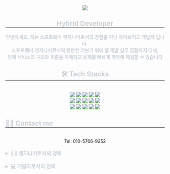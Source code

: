 <div align= "center">
    <img src="https://capsule-render.vercel.app/api?type=waving&color=gradient&height=180&text=Hello%20,%20I'm%20Jihwan&animation=twinkling&fontColor=f2f2f2&fontSize=60" />
    </div>
    <div align= "center"> 
    <h2 style="border-bottom: 1px solid #21262d; color: #c9d1d9;"> Hybrid Developer </h2>  
    <div style="font-weight: 700; font-size: 15px; text-align: center; color: #c9d1d9;"> 안녕하세요, 저는 소프트웨어 엔지니어로서의 경험을 지닌 하이브리드 개발자 입니다. </li>
        <br>소프트웨어 엔지니어로서의 탄탄한 기본기 위에 웹 개발 실무 경험까지 더해,</li> 
        <br>전체 서비스의 구조와 흐름을 이해하고 문제를 빠르게 파악해 해결할 수 있습니다 
    </div> 
    </div>
    <div align= "center">
    <h2 style="border-bottom: 1px solid #21262d; color: #c9d1d9;"> 🛠️ Tech Stacks </h2> <br> 
    <div style="margin: 0 auto; text-align: center;" align= "center"> <img src="https://img.shields.io/badge/Java-007396?style=flat&logo=Java&logoColor=white">
          <img src="https://img.shields.io/badge/Javascript-F7DF1E?style=flat&logo=Javascript&logoColor=white">
          <img src="https://img.shields.io/badge/Jenkins-D24939?style=flat&logo=Jenkins&logoColor=white">
          <img src="https://img.shields.io/badge/Linux-FCC624?style=flat&logo=Linux&logoColor=white">
          <img src="https://img.shields.io/badge/MySQL-4479A1?style=flat&logo=MySQL&logoColor=white">
          <br/><img src="https://img.shields.io/badge/Oracle-F80000?style=flat&logo=Oracle&logoColor=white">
          <img src="https://img.shields.io/badge/Node.js-339933?style=flat&logo=Node.js&logoColor=white">
          <img src="https://img.shields.io/badge/Spring-6DB33F?style=flat&logo=Spring&logoColor=white">
          <img src="https://img.shields.io/badge/Spring Boot-6DB33F?style=flat&logo=Spring Boot&logoColor=white">
          <img src="https://img.shields.io/badge/Apache Tomcat-F8DC75?style=flat&logo=Apache Tomcat&logoColor=white">
          <br/><img src="https://img.shields.io/badge/Discord-5865F2?style=flat&logo=Discord&logoColor=white">
          <img src="https://img.shields.io/badge/Docker-2496ED?style=flat&logo=Docker&logoColor=white">
          <img src="https://img.shields.io/badge/Git-F05032?style=flat&logo=Git&logoColor=white">
          <img src="https://img.shields.io/badge/HTML5-E34F26?style=flat&logo=HTML5&logoColor=white">
          <img src="https://img.shields.io/badge/jQuery-0769AD?style=flat&logo=jQuery&logoColor=white">
          <br/></div>
    </div>
    
  <h2 style="border-bottom: 1px solid #21262d; color: #c9d1d9;"> 🧑‍💻 Contact me </h2> <br> 
  <div align="center">
     Tel: 010-5766-9252
  </div>
  <br> 

  <div align="left" style="max-width: 800px; margin: 0 auto; color: #c9d1d9; font-size: 14px;">
    <details>
      <summary style="font-size: 16px; font-weight: bold;">👨‍💼 엔지니어로서의 경력</summary>
      <br/>
      <ol>
        <li><strong>사내 디지털트윈 플랫폼 mago3D 설치 및 유지보수</strong>
          <ul>
            <li>Windows, Linux(CentOS, Redhat, Ubuntu) 등 다양한 환경 경험</li>
            <li>Docker 사용 경험</li>
          </ul>
        </li>
        <li><strong>Kaos-G (사내 오픈소스 제품) 유지보수</strong>
          <ul>
            <li>Geoserver + PostgreSQL 기반 GIS 아키텍처 설계 및 구축</li>
            <li>공간데이터 시각화, 사용자 정의 레이어 관리, 클러스터링/로드밸런싱 구현</li>
            <li>ActiveMQ 기반 메시지 브로커 구성, 캐시 성능 향상</li>
            <li>Azure 기반 클라우드 환경 구축 및 운영</li>
          </ul>
        </li>
        <li><strong>Cesium 기반 3D 시각화</strong>
          <ul>
            <li>3D 모델 가공, Cesium-Tiling-Pipeline 타일링</li>
            <li>객체 트래킹, 카메라 뷰 이동 등 프로토타입 구현</li>
            <li>Unreal + Cesium for Unreal 활용, 고성능 렌더링 기능 구현</li>
            <li>서울기술연구원 SMap 프로젝트 내 기초 교육 진행</li>
          </ul>
        </li>
        <li><strong>사내 서버 및 네트워크 운영 경험</strong>
          <ul>
            <li>장비 IP 관리, 방화벽 설정, 포트포워딩, 내부 도메인 연동 등</li>
          </ul>
        </li>
        <li><strong>기술 웨비나</strong>
          <ul>
            <li>Geoserver Migration / HA 구성</li>
            <li>UnrealEngine 패키징</li>
            <li>Cesium 관련 튜토리얼 다수 진행</li>
          </ul>
        </li>
      </ol>
    </details>
    <br/>
    <details>
      <summary style="font-size: 16px; font-weight: bold;">💻 개발자로서의 경력</summary>
      <br/>
      <ol>
        <li><strong>부동산가격공시지원시스템 유지보수</strong>
          <ul>
            <li>전자정부프레임워크 기반 솔루션 유지보수</li>
            <li>요구사항 분석, DB설계, API 개발 및 UI 구현</li>
            <li>JEUS, WebtoB 배포환경 구성 및 운영 자동화</li>
            <li>Java, Oracle, JQuery, iBatis, Git 등 활용</li>
            <li>SDW, 세움터 연계 데이터 구축 및 Crontab 배치</li>
            <li>부동산 정보 API 연계 (K-Geo, Kakao Map 등)</li>
            <li>통계 데이터 구축 및 SQL 튜닝</li>
            <li>SHP 파일을 DB에 구축하여 WMS 방식으로 서비스 제공</li>
          </ul>
        </li>
      </ol>
    </details>
  </div>
</div>

    

